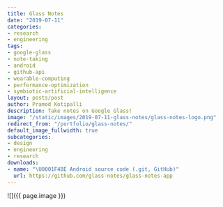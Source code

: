 ```yaml
---
title: Glass Notes
date: "2019-07-11"
categories:
- research
- engineering
tags:
- google-glass
- note-taking
- android
- github-api
- wearable-computing
- performance-optimization
- symbiotic-artificial-intelligence
layout: posts/post
author: Pramod Kotipalli
description: Take notes on Google Glass!
image: "/static/images/2019-07-11-glass-notes/glass-notes-logo.png"
redirect_from: "/portfolio/glass-notes/"
default_image_fullwidth: true
subcategories:
- design
- engineering
- research
downloads:
- name: "\U0001F4BE Android source code (.git, GitHub)"
  url: https://github.com/glass-notes/glass-notes-app
---
```


![]({{ page.image }})
